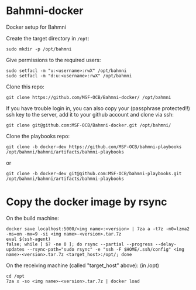 # Bahmni-docker
Docker setup for Bahmni

Create the target directory in `/opt`:
```
sudo mkdir -p /opt/bahmni
```

Give permissions to the required users:
```
sudo setfacl -m "u:<username>:rwX" /opt/bahmni
sudo setfacl -m "d:u:<username>:rwX" /opt/bahmni
```

Clone this repo:
```
git clone https://github.com/MSF-OCB/Bahmni-docker/ /opt/bahmni
```

If you have trouble login in, you can also copy your (passphrase protected!!) ssh key to the server, add it to your github account and clone via ssh:
```
git clone git@github.com:MSF-OCB/Bahmni-docker.git /opt/bahmni/
```

Clone the playbooks repo:
```
git clone -b docker-dev https://github.com/MSF-OCB/bahmni-playbooks /opt/bahmni/bahmni/artifacts/bahmni-playbooks
```
or
```
git clone -b docker-dev git@github.com:MSF-OCB/bahmni-playbooks.git /opt/bahmni/bahmni/artifacts/bahmni-playbooks
```

# Copy the docker image by rsync

On the build machine:
```
docker save localhost:5000/<img name>:<version> | 7za a -t7z -m0=lzma2 -ms=on -mx=9 -si <img name>-<version>.tar.7z
eval $(ssh-agent)
false; while [ $? -ne 0 ]; do rsync --partial --progress --delay-updates --rsync-path="sudo rsync" -e "ssh -F $HOME/.ssh/config" <img name>-<version>.tar.7z <target_host>:/opt/; done
```

On the receiving machine (called "target_host" above): (in /opt)
```
cd /opt
7za x -so <img name>-<version>.tar.7z | docker load
```
